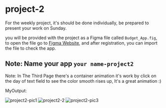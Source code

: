 # project-2

For the weekly project, it's should be done individually, be prepared to present your work on Sunday.

you will be provided with the project as a Figma file called `Budget_App.fig`, to open the file go to [Figma Website](https://www.figma.com/?fuid=), and after registration, you can import the file to check the app.

Note: Name your app `your name-project2`
---
Note: In The Third Page there's a container animation it's work by click on the day of text field to see the color smooth rises up, 
It's a great animation :)

MyOutput:

![project2-pic1](https://user-images.githubusercontent.com/81476727/205466042-8f811adb-021f-444c-b5d0-453593302feb.jpg)
![project2-2](https://user-images.githubusercontent.com/81476727/205466045-1586c1a4-37e3-4024-a912-44b878da9b58.jpg)
![project2-pic3](https://user-images.githubusercontent.com/81476727/205466047-793b887f-06aa-4b6b-a9bd-9de6e5e0c948.jpg)

